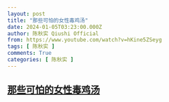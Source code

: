 ```yaml
---
layout: post
title: "那些可怕的女性毒鸡汤"
date: 2024-01-05T03:23:00.000Z
author: 陈秋实 Qiushi Official
from: https://www.youtube.com/watch?v=hKine5ZSeyg
tags: [ 陈秋实 ]
comments: True
categories: [ 陈秋实 ]
---
```

<!--1704424980000-->
[那些可怕的女性毒鸡汤](https://www.youtube.com/watch?v=hKine5ZSeyg)
------

<div>

</div>
